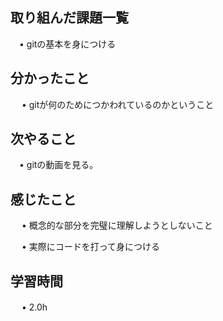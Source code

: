 ## 取り組んだ課題一覧
           
 　• gitの基本を身につける
    
## 分かったこと

　 • gitが何のためにつかわれているのかということ

## 次やること　
           
 　• gitの動画を見る。

## 感じたこと

　 • 概念的な部分を完璧に理解しようとしないこと

　 • 実際にコードを打って身につける

## 学習時間

　 • 2.0h